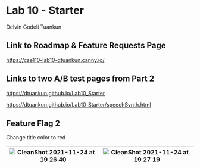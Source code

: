 # Lab 10 - Starter

Delvin Godeli Tuankun

## Link to Roadmap & Feature Requests Page

https://cse110-lab10-dtuankun.canny.io/

## Links to two A/B test pages from Part 2

https://dtuankun.github.io/Lab10_Starter

https://dtuankun.github.io/Lab10_Starter/speechSynth.html

## Feature Flag 2

Change title color to red

| ![CleanShot 2021-11-24 at 19 26 40](https://user-images.githubusercontent.com/91822710/143238259-7c0ea562-736e-46c5-9143-a71fa03067bf.png) | ![CleanShot 2021-11-24 at 19 27 19](https://user-images.githubusercontent.com/91822710/143238278-e264af20-99c7-4f70-8b95-e7fc6095fff7.png) |
| ------------------------------------------------------------------------------------------------------------------------------------------ | ------------------------------------------------------------------------------------------------------------------------------------------ |
